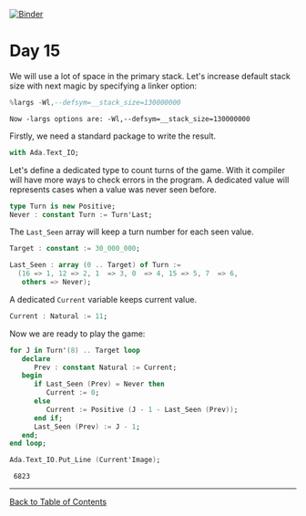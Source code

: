 [![Binder](https://mybinder.org/badge_logo.svg)](https://mybinder.org/v2/gh/reznikmm/ada-howto/advent-2020?filepath=%2Fhome%2Fjovyan%2Fnb%2F15%2F15.ipynb)

# Day 15

We will use a lot of space in the primary stack. Let's increase default stack size with next magic by specifying a linker option:


```Ada
%largs -Wl,--defsym=__stack_size=130000000
```




    Now -largs options are: -Wl,--defsym=__stack_size=130000000



Firstly, we need a standard package to write the result.


```Ada
with Ada.Text_IO;
```

Let's define a dedicated type to count turns of the game. With it compiler will have more ways to check errors in the program. A dedicated value will represents cases when a value was never seen before.


```Ada
type Turn is new Positive;
Never : constant Turn := Turn'Last;
```

The `Last_Seen` array will keep a turn number for each seen value.


```Ada
Target : constant := 30_000_000;

Last_Seen : array (0 .. Target) of Turn :=
  (16 => 1, 12 => 2, 1  => 3, 0  => 4, 15 => 5, 7  => 6,
   others => Never);

```

A dedicated `Current` variable keeps current value.


```Ada
Current : Natural := 11;
```

Now we are ready to play the game:


```Ada
for J in Turn'(8) .. Target loop
   declare
      Prev : constant Natural := Current;
   begin
      if Last_Seen (Prev) = Never then
         Current := 0;
      else
         Current := Positive (J - 1 - Last_Seen (Prev));
      end if;
      Last_Seen (Prev) := J - 1;
   end;
end loop;

Ada.Text_IO.Put_Line (Current'Image);
```




     6823




----
[Back to Table of Contents](https://github.com/reznikmm/ada-howto/tree/advent-2020) 

